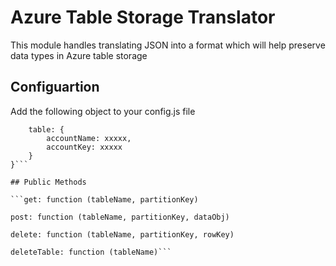 # Azure Table Storage Translator

This module handles translating JSON into a format which will help preserve data types in Azure table storage

## Configuartion
Add the following object to your config.js file

```azureStorage:{
    table: {
        accountName: xxxxx,
        accountKey: xxxxx
    }
}```

## Public Methods

```get: function (tableName, partitionKey) 

post: function (tableName, partitionKey, dataObj) 

delete: function (tableName, partitionKey, rowKey)

deleteTable: function (tableName)```